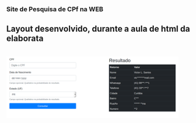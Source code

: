 ### Site de Pesquisa de CPf na WEB ###
## Layout desenvolvido, durante a aula de html da elaborata ##
<br />
<img src="assets/img/screenshot.png" width="450px">